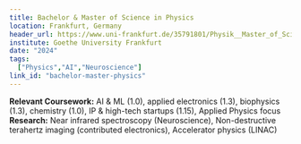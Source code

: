 ```yaml
---
title: Bachelor & Master of Science in Physics
location: Frankfurt, Germany
header_url: https://www.uni-frankfurt.de/35791801/Physik__Master_of_Science 
institute: Goethe University Frankfurt
date: "2024"
tags:
  ["Physics","AI","Neuroscience"]
link_id: "bachelor-master-physics"
---
```

**Relevant Coursework:** AI & ML (1.0), applied electronics (1.3), biophysics (1.3), chemistry (1.0), IP & high-tech startups (1.15), Applied Physics focus<br>
**Research:** Near infrared spectroscopy (Neuroscience), Non-destructive terahertz imaging (contributed electronics), Accelerator physics (LINAC)
